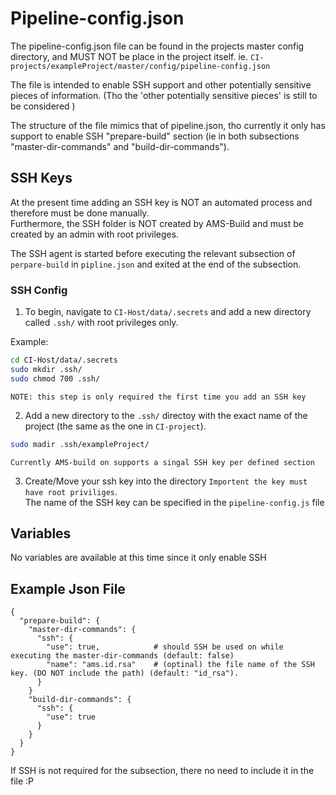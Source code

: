 # Pipeline-config.json
The pipeline-config.json file can be found in the projects master config directory,
and MUST NOT be place in the project itself. ie. 
```CI-projects/exampleProject/master/config/pipeline-config.json```

The file is intended to enable SSH support and other potentially sensitive pieces of information.
(Tho the 'other potentially sensitive pieces' is still to be considered )

The structure of the file mimics that of pipeline.json, tho currently it only has support to enable
SSH "prepare-build" section (ie in both subsections "master-dir-commands" and "build-dir-commands").

## SSH Keys
At the present time adding an SSH key is NOT an automated process and therefore must be done manually.  
Furthermore, the SSH folder is NOT created by AMS-Build and must be created by an admin with 
root privileges.

The SSH agent is started before executing the relevant subsection of ```perpare-build``` in ```pipline.json```
and exited at the end of the subsection.

### SSH Config
1. To begin, navigate to ```CI-Host/data/.secrets``` and add a new directory called ```.ssh/``` with 
   root privileges only.  
   
Example:  
```bash
cd CI-Host/data/.secrets
sudo mkdir .ssh/
sudo chmod 700 .ssh/
```
```
NOTE: this step is only required the first time you add an SSH key
```
2. Add a new directory to the ```.ssh/``` directoy with the exact name of the project 
   (the same as the one in ```CI-project```).
```bash
sudo madir .ssh/exampleProject/
```
```
Currently AMS-build on supports a singal SSH key per defined section
```

3. Create/Move your ssh key into the directory ```Importent the key must have root priviliges```.  
   The name of the SSH key can be specified in the ```pipeline-config.js``` file

## Variables
No variables are available at this time since it only enable SSH

## Example Json File
```
{
  "prepare-build": {
    "master-dir-commands": {
      "ssh": {                
        "use": true,            # should SSH be used on while executing the master-dir-commands (default: false)
        "name": "ams.id.rsa"    # (optinal) the file name of the SSH key. (DO NOT include the path) (default: "id_rsa").
      }
    }
    "build-dir-commands": {
      "ssh": {
        "use": true
      }
    }
  }
}
```
If SSH is not required for the subsection, there no need to include it in the file :P
